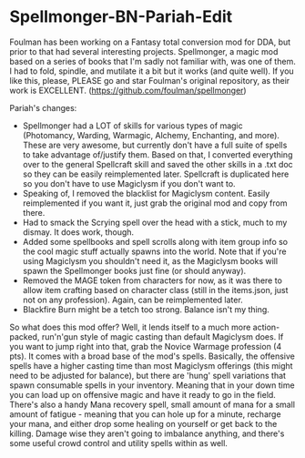 # Spellmonger-BN-Pariah-Edit
Foulman has been working on a Fantasy total conversion mod for DDA, but prior to that had several interesting projects. Spellmonger, a magic mod based on a series of books that I'm sadly not familiar with, was one of them. I had to fold, spindle, and mutilate it a bit but it works (and quite well). If you like this, please, PLEASE go and star Foulman's original repository, as their work is EXCELLENT. (https://github.com/foulman/spellmonger)

Pariah's changes:
- Spellmonger had a LOT of skills for various types of magic (Photomancy, Warding, Warmagic, Alchemy, Enchanting, and more). These are very awesome, but currently don't have a full suite of spells to take advantage of/justify them. Based on that, I converted everything over to the general Spellcraft skill and saved the other skills in a .txt doc so they can be easily reimplemented later. Spellcraft is duplicated here so you don't have to use Magiclysm if you don't want to.
- Speaking of, I removed the blacklist for Magiclysm content. Easily reimplemented if you want it, just grab the original mod and copy from there.
- Had to smack the Scrying spell over the head with a stick, much to my dismay. It does work, though.
- Added some spellbooks and spell scrolls along with item group info so the cool magic stuff actually spawns into the world. Note that if you're using Magiclysm you shouldn't need it, as the Magiclysm books will spawn the Spellmonger books just fine (or should anyway).
- Removed the MAGE token from characters for now, as it was there to allow item crafting based on character class (still in the items.json, just not on any profession). Again, can be reimplemented later.
- Blackfire Burn might be a tetch too strong. Balance isn't my thing.

So what does this mod offer? Well, it lends itself to a much more action-packed, run'n'gun style of magic casting than default Magiclysm does. If you want to jump right into that, grab the Novice Warmage profession (4 pts). It comes with a broad base of the mod's spells. Basically, the offensive spells have a higher casting time than most Magiclysm offerings (this might need to be adjusted for balance), but there are 'hung' spell variations that spawn consumable spells in your inventory. Meaning that in your down time you can load up on offensive magic and have it ready to go in the field. There's also a handy Mana recovery spell, small amount of mana for a small amount of fatigue - meaning that you can hole up for a minute, recharge your mana, and either drop some healing on yourself or get back to the killing. Damage wise they aren't going to imbalance anything, and there's some useful crowd control and utility spells within as well.
